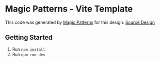 # Magic Patterns - Vite Template

This code was generated by [Magic Patterns](https://magicpatterns.com) for this design: [Source Design](https://www.magicpatterns.com/c/nqs7qbynbqawsqcnmf7dty)

## Getting Started

1. Run `npm install`
2. Run `npm run dev`
